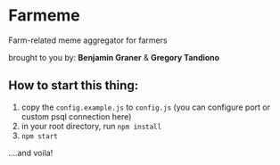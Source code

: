 # Farmeme
Farm-related meme aggregator for farmers

brought to you by: **Benjamin Graner** & **Gregory Tandiono**

## How to start this thing:
1. copy the `config.example.js` to `config.js` (you can configure port
or custom psql connection here)
2. in your root directory, run `npm install`
3. `npm start`

....and voila!
